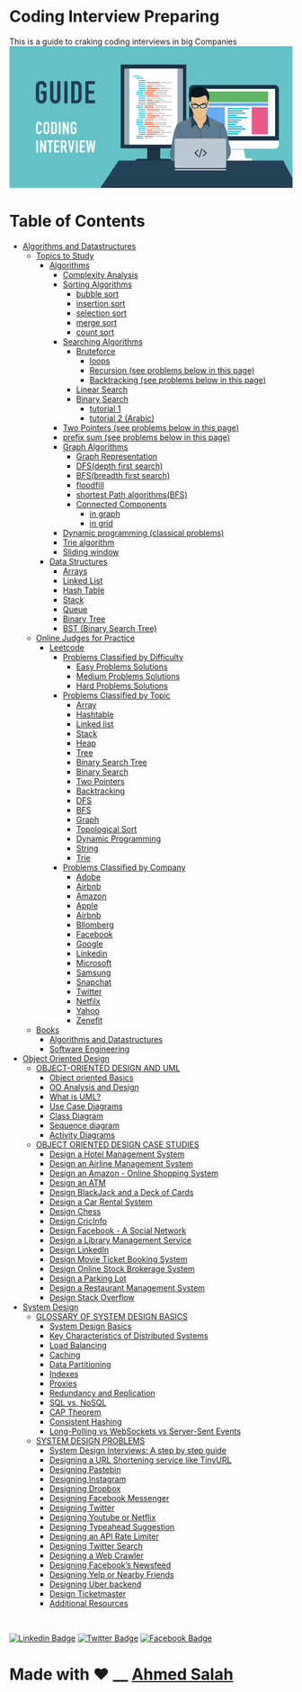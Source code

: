 # Coding Interview Preparing
This is a guide to craking coding interviews in big Companies
![img](img.jpg)

Table of Contents
=================
   * [Algorithms and Datastructures]()
      * [Topics to Study](https://github.com/EngAhmedSalah/Coding-Interview-Preparing/tree/master/Topics%20to%20Study)
         * [Algorithms]()
            * [Complexity Analysis]()
            * [Sorting Algorithms]()
		         * [bubble sort](https://www.hackerearth.com/practice/algorithms/sorting/bubble-sort/tutorial/)
		         * [insertion sort](https://www.hackerearth.com/practice/algorithms/sorting/insertion-sort/tutorial/)
		         * [selection sort](https://www.hackerearth.com/practice/algorithms/sorting/selection-sort/practice-problems/)
		         * [merge sort](https://www.hackerearth.com/practice/algorithms/sorting/merge-sort/tutorial/)
		         * [count sort](https://www.hackerearth.com/practice/algorithms/sorting/counting-sort/tutorial/)
	         * [Searching Algorithms]()
		         * [Bruteforce]()
                     * [loops](https://www.geeksforgeeks.org/brute-force-approach-and-its-pros-and-cons/)
                     * [Recursion (see problems below in this page)](https://www.geeksforgeeks.org/recursion/)
                     * [Backtracking (see problems below in this page)](https://www.geeksforgeeks.org/backtracking-introduction/)
               * [Linear Search](https://www.hackerearth.com/practice/algorithms/searching/linear-search/tutorial/)
               * [Binary Search]()
                  * [tutorial 1](https://www.hackerearth.com/practice/algorithms/searching/binary-search/tutorial/)
                  * [tutorial 2 (Arabic)](https://www.youtube.com/watch?v=CrudfbS__Ao)
	         * [Two Pointers (see problems below in this page)](https://www.geeksforgeeks.org/two-pointers-technique/)
	         * [prefix sum (see problems below in this page)](https://www.geeksforgeeks.org/prefix-sum-array-implementation-applications-competitive-programming/)
            * [Graph Algorithms]()
               * [Graph Representation](https://www.hackerearth.com/practice/algorithms/graphs/graph-representation/tutorial/)
               * [DFS(depth first search)](https://www.hackerearth.com/practice/algorithms/graphs/depth-first-search/tutorial/)
               * [BFS(breadth first search)](https://www.hackerearth.com/practice/algorithms/graphs/breadth-first-search/practice-problems/)
               * [floodfill](https://www.hackerearth.com/practice/algorithms/graphs/flood-fill-algorithm/tutorial/)
               * [shortest Path algorithms(BFS)](https://www.geeksforgeeks.org/shortest-path-unweighted-graph/)
               * [Connected Components]()
                  * [in graph](https://www.geeksforgeeks.org/connected-components-in-an-undirected-graph/)
                  * [in grid](https://algorithms.tutorialhorizon.com/find-the-number-of-distinct-islands-or-connected-components/)
	         * [Dynamic programming (classical problems)]()
            * [Trie algorithm]()
	         * [Sliding window]()
         * [Data Structures]()
            * [Arrays]()
            * [Linked List](https://github.com/EngAhmedSalah/Coding-Interview-Preparing/tree/master/Topics%20to%20Study/Linked%20List)
            * [Hash Table]()
            * [Stack]()
            * [Queue]()
            * [Binary Tree]()
            * [BST (Binary Search Tree)]()
      * [Online Judges for Practice]()
         * [Leetcode](https://github.com/EngAhmedSalah/Coding-Interview-Preparing/tree/master/Leetcode)
            * [Problems Classified by Difficulty](https://github.com/EngAhmedSalah/Coding-Interview-Preparing/tree/master/Leetcode/Problems%20Classified%20By%20Difficulty)
               * [Easy Problems Solutions](#other-emails)
               * [Medium Problems Solutions](#configuring-other-emails)
               * [Hard Problems Solutions](#configuring-other-emails)
            * [Problems Classified by Topic](#other-emails)
               * [Array](#other-emails)
               * [Hashtable](https://github.com/EngAhmedSalah/Coding-Interview-Preparing/tree/master/Leetcode/Problems%20Classified%20By%20Topics/Hashtable)
               * [Linked list](#configuring-other-emails)
               * [Stack](#configuring-other-emails)
               * [Heap](#configuring-other-emails)
               * [Tree](#configuring-other-emails)
               * [Binary Search Tree](#configuring-other-emails)
               * [Binary Search](#configuring-other-emails)
               * [Two Pointers](#configuring-other-emails)
               * [Backtracking](#configuring-other-emails)
               * [DFS](#configuring-other-emails)
               * [BFS](#configuring-other-emails)
               * [Graph](#configuring-other-emails)
               * [Topological Sort](#configuring-other-emails)
               * [Dynamic Programming](#configuring-other-emails)
               * [String](#configuring-other-emails)
               * [Trie](#configuring-other-emails)
            * [Problems Classified by Company](#other-emails)
               * [Adobe](https://github.com/EngAhmedSalah/Coding-Interview-Preparing/blob/018102f1bb4c5cd6555fabdf7d0e4ae868a10d0f/Leetcode/Premium%20List%20By%20Company/Adobe%20-%20LeetCode.pdf)
               * [Airbnb](https://github.com/EngAhmedSalah/Coding-Interview-Preparing/blob/origin/Leetcode/Premium%20List%20By%20Company/Airbnb%20-%20LeetCode.pdf)
               * [Amazon](https://github.com/EngAhmedSalah/Coding-Interview-Preparing/blob/origin/Leetcode/Premium%20List%20By%20Company/Amazon%20-%20LeetCode.pdf)
               * [Apple](https://github.com/EngAhmedSalah/Coding-Interview-Preparing/blob/origin/Leetcode/Premium%20List%20By%20Company/Apple%20-%20LeetCode.pdf)
               * [Airbnb](https://github.com/EngAhmedSalah/Coding-Interview-Preparing/blob/origin/Leetcode/Premium%20List%20By%20Company/Airbnb%20-%20LeetCode.pdf)
               * [Bllomberg](https://github.com/EngAhmedSalah/Coding-Interview-Preparing/blob/origin/Leetcode/Premium%20List%20By%20Company/Bloomberg%20-%20LeetCode.pdf)
               * [Facebook](https://github.com/EngAhmedSalah/Coding-Interview-Preparing/blob/origin/Leetcode/Premium%20List%20By%20Company/Facebook%20-%20LeetCode.pdf)
               * [Google](https://github.com/EngAhmedSalah/Coding-Interview-Preparing/tree/master/Leetcode/Problems%20Classified%20by%20Company/Google%20Problems%20Solutions)
               * [Linkedin](https://github.com/EngAhmedSalah/Coding-Interview-Preparing/blob/origin/Leetcode/Premium%20List%20By%20Company/LinkedIn%20-%20LeetCode.pdf)
               * [Microsoft](https://github.com/EngAhmedSalah/Coding-Interview-Preparing/blob/a9496bb33d9e33926ad6c8baa21784e391256f08/Leetcode/Problems%20Classified%20by%20Company/Premium%20List%20By%20Company/Microsoft%20-%20LeetCode.pdf)
               * [Samsung](https://github.com/EngAhmedSalah/Coding-Interview-Preparing/blob/018102f1bb4c5cd6555fabdf7d0e4ae868a10d0f/Leetcode/Premium%20List%20By%20Company/Samsung%20-%20LeetCode.pdf)
               * [Snapchat](https://github.com/EngAhmedSalah/Coding-Interview-Preparing/blob/018102f1bb4c5cd6555fabdf7d0e4ae868a10d0f/Leetcode/Premium%20List%20By%20Company/Snapchat%20-%20LeetCode.pdf)
               * [Twitter](https://github.com/EngAhmedSalah/Coding-Interview-Preparing/blob/018102f1bb4c5cd6555fabdf7d0e4ae868a10d0f/Leetcode/Premium%20List%20By%20Company/Twitter%20-%20LeetCode.pdf)
               * [Netfilx](https://github.com/EngAhmedSalah/Coding-Interview-Preparing/blob/018102f1bb4c5cd6555fabdf7d0e4ae868a10d0f/Leetcode/Premium%20List%20By%20Company/Netflix%20-%20LeetCode.pdf)
               * [Yahoo](https://github.com/EngAhmedSalah/Coding-Interview-Preparing/blob/origin/Leetcode/Premium%20List%20By%20Company/Yahoo%20-%20LeetCode.pdf)
               * [Zenefit](https://github.com/EngAhmedSalah/Coding-Interview-Preparing/blob/origin/Leetcode/Premium%20List%20By%20Company/Zenefits%20-%20LeetCode.pdf)
      * [Books](https://github.com/EngAhmedSalah/Coding-Interview-Preparing/tree/master/books)
         * [Algorithms and Datastructures](https://github.com/EngAhmedSalah/Coding-Interview-Preparing/tree/master/books/algorithms%20and%20datastructures)
         * [Software Engineering](https://github.com/EngAhmedSalah/Coding-Interview-Preparing/tree/master/books/Software%20Engineering)
   * [Object Oriented Design](#setting-it-up)
      * [OBJECT-ORIENTED DESIGN AND UML]()
         * [Object oriented Basics]()
         * [OO Analysis and Design]()
         * [What is UML?]()
         * [Use Case Diagrams]()
         * [Class Diagram]()
         * [Sequence diagram]()
         * [Activity Diagrams]()
      * [OBJECT ORIENTED DESIGN CASE STUDIES]()
         * [Design a Hotel Management System]()
         * [Design an Airline Management System]()
         * [Design an Amazon - Online Shopping System]()
         * [Design an ATM]()
         * [Design BlackJack and a Deck of Cards]()
         * [Design a Car Rental System]()
         * [Design Chess]()
         * [Design CricInfo]()
         * [Design Facebook - A Social Network]()
         * [Design a Library Management Service]()
         * [Design LinkedIn]()
         * [Design Movie Ticket Booking System]()
         * [Design Online Stock Brokerage System]()
         * [Design a Parking Lot]()
         * [Design a Restaurant Management System]()
         * [Design Stack Overflow]()
   * [System Design](#setting-it-up)
      * [GLOSSARY OF SYSTEM DESIGN BASICS]()
         * [System Design Basics]()
         * [Key Characteristics of Distributed Systems]()
         * [Load Balancing]()
         * [Caching]()
         * [Data Partitioning]()
         * [Indexes]()
         * [Proxies]()
         * [Redundancy and Replication]()
         * [SQL vs. NoSQL]()
         * [CAP Theorem]()
         * [Consistent Hashing]()
         * [Long-Polling vs WebSockets vs Server-Sent Events]()
      * [SYSTEM DESIGN PROBLEMS]()
         * [System Design Interviews: A step by step guide]()
         * [Designing a URL Shortening service like TinyURL]()
         * [Designing Pastebin]()
         * [Designing Instagram]()
         * [Designing Dropbox]()
         * [Designing Facebook Messenger]()
         * [Designing Twitter]()
         * [Designing Youtube or Netflix]()
         * [Designing Typeahead Suggestion]()
         * [Designing an API Rate Limiter]()
         * [Designing Twitter Search]()
         * [Designing a Web Crawler]()
         * [Designing Facebook’s Newsfeed]()
         * [Designing Yelp or Nearby Friends]()
         * [Designing Uber backend]()
         * [Design Ticketmaster]()
         * [Additional Resources]()


<br>


[![Linkedin Badge](https://img.shields.io/badge/-Ahmed_Salah-blue?style=flat-square&logo=Linkedin&logoColor=white&link=https://www.linkedin.com/in/engahmedsalah98/)](https://www.linkedin.com/in/engahmedsalah98/) [![Twitter Badge](https://img.shields.io/badge/-@Ahmed__Salah-1ca0f1?style=flat-square&labelColor=1ca0f1&logo=twitter&logoColor=white&link=https://twitter.com/engahmedsalah98)](https://twitter.com/engahmedsalah98) [![Facebook Badge](https://img.shields.io/badge/-@Ahmed_Salah_-3b5998?style=flat-square&labelColor=3b5998&logo=facebook&logoColor=white&link=https://www.facebook.com/SWEAhmedSalah/)](https://www.facebook.com/SWEAhmedSalah/)

# Made with :heart: __    <a href = "https://www.facebook.com/SWEAhmedSalah/">Ahmed Salah</a>
